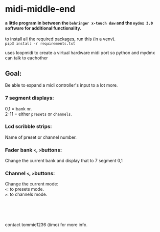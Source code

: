 # midi-middle-end

#### a little program in between the `behringer x-touch daw` and the `mydmx 3.0` software for additional functionality.

to install all the required packages, run this (in a venv).  
`pip3 install -r requirements.txt`

uses loopmidi to create a virtual hardware midi port so python and mydmx can talk to eachother


## Goal:  
  
Be able to expand a midi controller's input to a lot more.

### 7 segment displays:  

0,1 = bank nr.  
2-11 = either `presets` or `channels`.

### Lcd scribble strips:
Name of preset or channel number.

### Fader bank `<`, `>`buttons:
Change the current bank and display that to 7 segment 0,1

### Channel `<`, `>`buttons:  
Change the current mode:  
`<`: to presets mode.  
`>`: to channels mode.  




<br>  
<br>  
<br>  
<br>
contact tommie1236 (timo) for more info.
